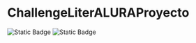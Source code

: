 ﻿# ChallengeLiterALURAProyecto
![Static Badge](https://img.shields.io/badge/proyecto-Spring)
![Static Badge](https://img.shields.io/badge/status-Finish)
